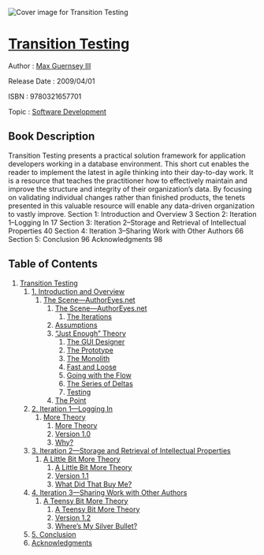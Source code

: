 ![Cover image for Transition Testing](https://imgdetail.ebookreading.net/cover/cover/software_development/EB9780321657701.jpg)

[Transition Testing](https://ebookreading.net/view/book/Transition+Testing-EB9780321657701_1.html "Transition Testing")
====================================================================================================================

Author : [Max Guernsey III](https://ebookreading.net/search/author/Max+Guernsey+III)

Release Date : 2009/04/01

ISBN : 9780321657701

Topic : [Software Development](https://ebookreading.net/search/category/software-development)

Book Description
-----------------

Transition Testing presents a practical solution framework for application developers working in a database environment. This short cut enables the reader to implement the latest in agile thinking into their day-to-day work. It is a resource that teaches the practitioner how to effectively maintain and improve the structure and integrity of their organization’s data. By focusing on validating individual changes rather than finished products, the tenets presented in this valuable resource will enable any data-driven organization to vastly improve.
Section 1: Introduction and Overview 3
Section 2: Iteration 1–Logging In 17
Section 3: Iteration 2–Storage and Retrieval of Intellectual Properties 40
Section 4: Iteration 3–Sharing Work with Other Authors 66
Section 5: Conclusion 96
Acknowledgments 98
              
Table of Contents
-----------------

1. [Transition Testing](https://ebookreading.net/view/book/Transition+Testing-EB9780321657701_1.html)
    1. [1. Introduction and Overview](https://ebookreading.net/view/book/Transition+Testing-EB9780321657701_2.html)
        1. [The Scene—AuthorEyes.net](https://ebookreading.net/view/book/Transition+Testing-EB9780321657701_2.html#ch01lev1sec1)
            1. [The Scene—AuthorEyes.net](https://ebookreading.net/view/book/Transition+Testing-EB9780321657701_2.html#ch01lev1sec1)
                1. [The Iterations](https://ebookreading.net/view/book/Transition+Testing-EB9780321657701_2.html#ch01lev2sec1)
            1. [Assumptions](https://ebookreading.net/view/book/Transition+Testing-EB9780321657701_2.html#ch01lev1sec2)
            1. [“Just Enough” Theory](https://ebookreading.net/view/book/Transition+Testing-EB9780321657701_2.html#ch01lev1sec3)
                1. [The GUI Designer](https://ebookreading.net/view/book/Transition+Testing-EB9780321657701_2.html#ch01lev2sec2)
                1. [The Prototype](https://ebookreading.net/view/book/Transition+Testing-EB9780321657701_2.html#ch01lev2sec3)
                1. [The Monolith](https://ebookreading.net/view/book/Transition+Testing-EB9780321657701_2.html#ch01lev2sec4)
                1. [Fast and Loose](https://ebookreading.net/view/book/Transition+Testing-EB9780321657701_2.html#ch01lev2sec5)
                1. [Going with the Flow](https://ebookreading.net/view/book/Transition+Testing-EB9780321657701_2.html#ch01lev2sec6)
                1. [The Series of Deltas](https://ebookreading.net/view/book/Transition+Testing-EB9780321657701_2.html#ch01lev2sec7)
                1. [Testing](https://ebookreading.net/view/book/Transition+Testing-EB9780321657701_2.html#ch01lev2sec8)
            1. [The Point](https://ebookreading.net/view/book/Transition+Testing-EB9780321657701_2.html#ch01lev1sec4)
    1. [2. Iteration 1—Logging In](https://ebookreading.net/view/book/Transition+Testing-EB9780321657701_3.html)
        1. [More Theory](https://ebookreading.net/view/book/Transition+Testing-EB9780321657701_3.html#ch02lev1sec1)
            1. [More Theory](https://ebookreading.net/view/book/Transition+Testing-EB9780321657701_3.html#ch02lev1sec1)
            1. [Version 1.0](https://ebookreading.net/view/book/Transition+Testing-EB9780321657701_3.html#ch02lev1sec2)
            1. [Why?](https://ebookreading.net/view/book/Transition+Testing-EB9780321657701_3.html#ch02lev1sec3)
    1. [3. Iteration 2—Storage and Retrieval of Intellectual Properties](https://ebookreading.net/view/book/Transition+Testing-EB9780321657701_4.html)
        1. [A Little Bit More Theory](https://ebookreading.net/view/book/Transition+Testing-EB9780321657701_4.html#ch03lev1sec1)
            1. [A Little Bit More Theory](https://ebookreading.net/view/book/Transition+Testing-EB9780321657701_4.html#ch03lev1sec1)
            1. [Version 1.1](https://ebookreading.net/view/book/Transition+Testing-EB9780321657701_4.html#ch03lev1sec2)
            1. [What Did That Buy Me?](https://ebookreading.net/view/book/Transition+Testing-EB9780321657701_4.html#ch03lev1sec3)
    1. [4. Iteration 3—Sharing Work with Other Authors](https://ebookreading.net/view/book/Transition+Testing-EB9780321657701_5.html)
        1. [A Teensy Bit More Theory](https://ebookreading.net/view/book/Transition+Testing-EB9780321657701_5.html#ch04lev1sec1)
            1. [A Teensy Bit More Theory](https://ebookreading.net/view/book/Transition+Testing-EB9780321657701_5.html#ch04lev1sec1)
            1. [Version 1.2](https://ebookreading.net/view/book/Transition+Testing-EB9780321657701_5.html#ch04lev1sec2)
            1. [Where’s My Silver Bullet?](https://ebookreading.net/view/book/Transition+Testing-EB9780321657701_5.html#ch04lev1sec3)
    1. [5. Conclusion](https://ebookreading.net/view/book/Transition+Testing-EB9780321657701_6.html)
    1. [Acknowledgments](https://ebookreading.net/view/book/Transition+Testing-EB9780321657701_7.html)
